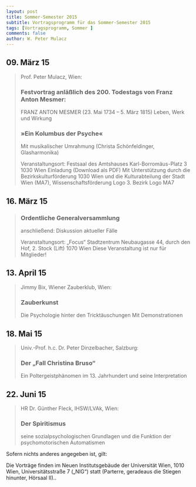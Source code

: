 ```yaml
---
layout: post
title: Sommer-Semester 2015
subtitle: Vortragsprogramm für das Sommer-Semester 2015
tags: [Vortragsprogramm, Sommer ]
comments: false
author: W. Peter Mulacz
---
```


## 09. März 15
> Prof. Peter Mulacz, Wien:
> ### Festvortrag anläßlich des 200. Todestags von Franz Anton Mesmer:
> FRANZ ANTON MESMER
> (23. Mai 1734 – 5. März 1815)
> Leben, Werk und Wirkung
> ### »Ein Kolumbus der Psyche«
> Mit musikalischer Umrahmung
> (Christa Schönfeldinger, Glasharmonika)
>
> Veranstaltungsort:
> Festsaal des Amtshauses
> Karl-Borromäus-Platz 3
> 1030 Wien
> Einladung (Download als PDF)
> Mit Unterstützung durch die Bezirkskulturförderung 1030 Wien und die Kulturabteilung der Stadt Wien (MA7), Wissenschaftsförderung
> Logo 3. Bezirk	Logo MA7

## 16. März 15
> ### Ordentliche Generalversammlung
> anschließend:
> Diskussion aktueller Fälle
>
> Veranstaltungsort:
> „Focus“ Stadtzentrum
> Neubaugasse 44, durch den Hof, 2. Stock (Lift)
> 1070 Wien
> Diese Veranstaltung ist nur für Mitglieder!


## 13. April 15
> Jimmy Bix, Wiener Zauberklub, Wien:
> ### Zauberkunst
> Die Psychologie hinter den Tricktäuschungen
> Mit Demonstrationen


## 18. Mai 15
> Univ.-Prof. h.c. Dr. Peter Dinzelbacher, Salzburg:
> ### Der „Fall Christina Bruso“
> Ein Poltergeistphänomen im 13. Jahrhundert und seine Interpretation

## 22. Juni 15
> HR Dr. Günther Fleck, IHSW/LVAk, Wien:
> ### Der Spiritismus
> seine sozialpsychologischen Grundlagen und die Funktion der psychomotorischen Automatismen



Sofern nichts anderes angegeben ist, gilt:

Die Vorträge finden im Neuen Institutsgebäude der Universität Wien,   1010 Wien,   Universitätsstraße 7 („NIG“) statt  (Parterre, geradeaus die Stiegen hinunter, Hörsaal II)..


